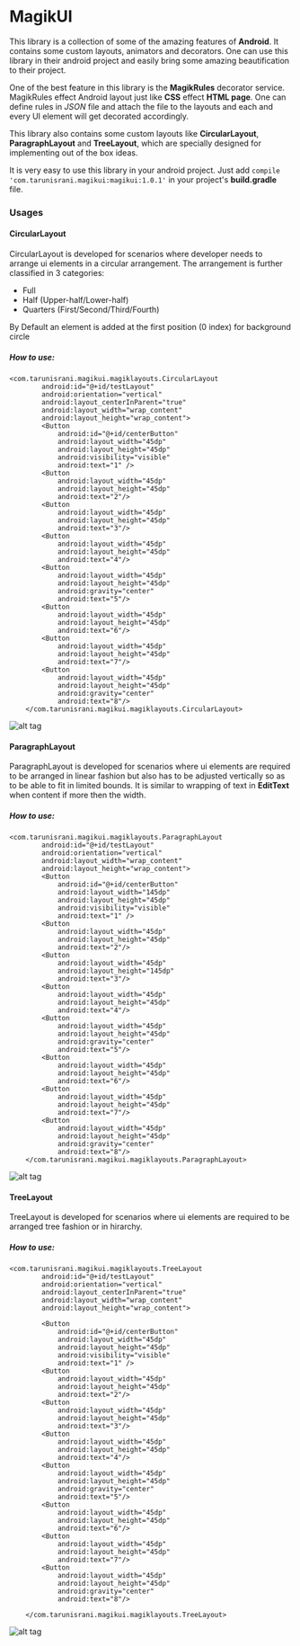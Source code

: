 # MagikUI
This library is a collection of some of the amazing features of **Android**. It contains some custom layouts, animators and decorators. One can use this library in their android project and easily bring some amazing beautification to their project.

One of the best feature in this library is the **MagikRules** decorator service. MagikRules effect Android layout just like **CSS** effect **HTML page**. One can define rules in _JSON_ file and attach the file to the layouts and each and every UI element will get decorated accordingly.  

This library also contains some custom layouts like **CircularLayout**, **ParagraphLayout** and **TreeLayout**, which are specially designed for implementing out of the box ideas.

It is very easy to use this library in your android project. Just add `compile 'com.tarunisrani.magikui:magikui:1.0.1'` in your project's **build.gradle** file.

### Usages

#### CircularLayout
CircularLayout is developed for scenarios where developer needs to arrange ui elements in a circular arrangement. The arrangement is further classified in 3 categories:

* Full
* Half (Upper-half/Lower-half)
* Quarters (First/Second/Third/Fourth)

By Default an element is added at the first position (0 index) for background circle 

##### How to use:
    <com.tarunisrani.magikui.magiklayouts.CircularLayout
            android:id="@+id/testLayout"
            android:orientation="vertical"
            android:layout_centerInParent="true"
            android:layout_width="wrap_content"
            android:layout_height="wrap_content">
            <Button
                android:id="@+id/centerButton"
                android:layout_width="45dp"
                android:layout_height="45dp"
                android:visibility="visible"
                android:text="1" />
            <Button
                android:layout_width="45dp"
                android:layout_height="45dp"
                android:text="2"/>
            <Button
                android:layout_width="45dp"
                android:layout_height="45dp"
                android:text="3"/>
            <Button
                android:layout_width="45dp"
                android:layout_height="45dp"
                android:text="4"/>
            <Button
                android:layout_width="45dp"
                android:layout_height="45dp"
                android:gravity="center"
                android:text="5"/>
            <Button
                android:layout_width="45dp"
                android:layout_height="45dp"
                android:text="6"/>
            <Button
                android:layout_width="45dp"
                android:layout_height="45dp"
                android:text="7"/>
            <Button
                android:layout_width="45dp"
                android:layout_height="45dp"
                android:gravity="center"
                android:text="8"/>
        </com.tarunisrani.magikui.magiklayouts.CircularLayout>
    
![alt tag](magikui/screenshot/circularlayout.png)
    
#### ParagraphLayout
ParagraphLayout is developed for scenarios where ui elements are required to be arranged in linear fashion but also has to be adjusted vertically so as to be able to fit in limited bounds. It is similar to wrapping of text in **EditText** when content if more then the width. 


##### How to use:
    <com.tarunisrani.magikui.magiklayouts.ParagraphLayout
            android:id="@+id/testLayout"
            android:orientation="vertical"
            android:layout_width="wrap_content"
            android:layout_height="wrap_content">
            <Button
                android:id="@+id/centerButton"
                android:layout_width="145dp"
                android:layout_height="45dp"
                android:visibility="visible"
                android:text="1" />
            <Button
                android:layout_width="45dp"
                android:layout_height="45dp"
                android:text="2"/>
            <Button
                android:layout_width="45dp"
                android:layout_height="145dp"
                android:text="3"/>
            <Button
                android:layout_width="45dp"
                android:layout_height="45dp"
                android:text="4"/>
            <Button
                android:layout_width="45dp"
                android:layout_height="45dp"
                android:gravity="center"
                android:text="5"/>
            <Button
                android:layout_width="45dp"
                android:layout_height="45dp"
                android:text="6"/>
            <Button
                android:layout_width="45dp"
                android:layout_height="45dp"
                android:text="7"/>
            <Button
                android:layout_width="45dp"
                android:layout_height="45dp"
                android:gravity="center"
                android:text="8"/>
        </com.tarunisrani.magikui.magiklayouts.ParagraphLayout>
    
![alt tag](magikui/screenshot/paragraphlayout.png)


#### TreeLayout
TreeLayout is developed for scenarios where ui elements are required to be arranged tree fashion or in hirarchy. 


##### How to use:
    <com.tarunisrani.magikui.magiklayouts.TreeLayout
            android:id="@+id/testLayout"
            android:orientation="vertical"
            android:layout_centerInParent="true"
            android:layout_width="wrap_content"
            android:layout_height="wrap_content">
    
            <Button
                android:id="@+id/centerButton"
                android:layout_width="45dp"
                android:layout_height="45dp"
                android:visibility="visible"
                android:text="1" />
            <Button
                android:layout_width="45dp"
                android:layout_height="45dp"
                android:text="2"/>
            <Button
                android:layout_width="45dp"
                android:layout_height="45dp"
                android:text="3"/>
            <Button
                android:layout_width="45dp"
                android:layout_height="45dp"
                android:text="4"/>
            <Button
                android:layout_width="45dp"
                android:layout_height="45dp"
                android:gravity="center"
                android:text="5"/>
            <Button
                android:layout_width="45dp"
                android:layout_height="45dp"
                android:text="6"/>
            <Button
                android:layout_width="45dp"
                android:layout_height="45dp"
                android:text="7"/>
            <Button
                android:layout_width="45dp"
                android:layout_height="45dp"
                android:gravity="center"
                android:text="8"/>
    
        </com.tarunisrani.magikui.magiklayouts.TreeLayout>

![alt tag](magikui/screenshot/treelayout.png)